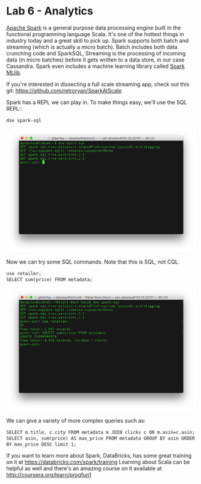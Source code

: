 # Lab 6 - Analytics

[Apache Spark](http://spark.apache.org/) is a general purpose data processing engine built in the functional programming language Scala.  It's one of the hottest things in industry today and a great skill to pick up.  Spark supports both batch and streaming (which is actually a micro batch). Batch includes both data crunching code and SparkSQL,  Streaming is the processing of incoming data (in micro batches) before it gets written to a data store, in our case Cassandra.  Spark even includes a machine learning library called [Spark MLlib](http://spark.apache.org/mllib/).

If you're interested in dissecting a full scale streaming app, check out this git: https://github.com/retroryan/SparkAtScale

Spark has a REPL we can play in. To make things easy, we'll use the SQL REPL::

```
dse spark-sql
```

![](./img/lab6-1sparksql_v502.png)

Now we can try some SQL commands.  Note that this is SQL, not CQL.

```
use retailer; 
SELECT sum(price) FROM metadata;
```

![](./img/lab6-2sparkquery_v502.png)

We can give a variety of more complex queries such as:

```
SELECT m.title, c.city FROM metadata m JOIN clicks c ON m.asin=c.asin;
SELECT asin, sum(price) AS max_price FROM metadata GROUP BY asin ORDER BY max_price DESC limit 1;
```

If you want to learn more about Spark, DataBricks, has some great training on it at https://databricks.com/spark/training  Learning about Scala can be helpful as well and there's an amazing course on it available at http://coursera.org/learn/progfun1

